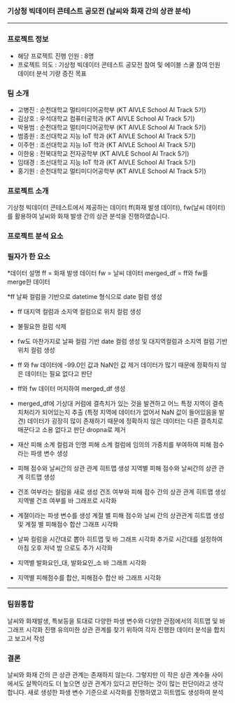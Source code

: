 ### 기상청 빅데이터 콘테스트 공모전 (날씨와 화재 간의 상관 분석)
------------------------------------------------------------------

### 프로젝트 정보
* 해당 프로젝트 진행 인원 : 8명
* 프로젝트 의도 : 기상청 빅데이터 콘테스트 공모전 참여 및
                  에이블 스쿨 참여 인원 데이터 분석 기량 증진 목표

### 팀 소개
* 고병진 : 순천대학교 멀티미디어공학부 (KT AIVLE School AI Track 5기)
* 김상호 : 우석대학교 컴퓨터공학과 (KT AIVLE School AI Track 5기)
* 박용범 : 순천대학교 멀티미디어공학부 (KT AIVLE School AI Track 5기)
* 범종원 : 조선대학교 지능 IoT 학과 (KT AIVLE School AI Track 5기)
* 이주헌 : 조선대학교 지능 IoT 학과 (KT AIVLE School AI Track 5기)
* 이한웅 : 전북대학교 전자공학부 (KT AIVLE School AI Track 5기)
* 임태경 : 조선대학교 지능 IoT 학과 (KT AIVLE School AI Track 5기)
* 홍기원 : 순천대학교 멀티미디어공학부 (KT AIVLE School AI Track 5기)

### 프로젝트 소개
기상청 빅데이터 콘테스트에서 제공하는 데이터 ff(화재 발생 데이터), fw(날씨 데이터)를 활용하여 날씨와 화재 발생 간의 상관 분석을 진행하였습니다.

### 프로젝트 분석 요소

### 필자가 한 요소

*데이터 설명
ff = 화재 발생 데이터
fw = 날씨 데이터
merged_df = ff와 fw를 merge한 데이터

*ff 날짜 컬럼을 기반으로 datetime 형식으로 date 컬럼 생성

* ff 대지역 컬럼과 소지역 컬럼으로 위치 컬럼 생성

* 불필요한 컬럼 삭제

* fw도 마찬가지로 날짜 컬럼 기반 date 컬럼 생성 및 대지역컬럼과 소지역 컬럼 기반 위치 컬럼 생성

* ff 와 fw 데이터에 -99.0인 값과 NaN인 값 제거
  데이터가 많기 때문에 정확하지 않은 데이터는 필요 없다고 판단

* ff와 fw 데이터 머지하여 merged_df 생성

* merged_df에 기상대 커럼에 결측치가 있는 것을 발견하고 어느 특정 지역이 결측치처리가 되어있는지 추출
  (특정 지역에 데이터가 없어서 NaN 값이 들어있음을 발견)
  데이터가 굉장히 많이 존재하기 때문에 정확하지 않은 데이터는 다른 결측치로 매꾼다고 소용 없다고 판단 dropna로 제거

* 재산 피해 소계 컬럼과 인명 피해 소계 컬럼에 임의의 가중치를 부여하여 피해 점수라는 파생 변수 생성

* 피해 점수와 날씨간의 상관 관계 히트맵 생성
  지역별 피해 점수와 날씨간의 상관 관계 히트맵 생성

* 건조 여부라는 컬럼을 새로 생성
  건조 여부와 피해 점수 간의 상관 관계 히트맵 생성
  지역별 건조 여부를 바 그래프로 시각화

* 계졀이라는 파생 변수를 생성
  계절 별 피해 점수와 날씨 간의 상관관계 히트맵 생성
  및 계절 별 피해점수 합산 그래프 시각화

* 날짜 컬럼을 시간대로 뽑아 히트맵 및 바 그래프 시각화
  추가로 시간대를 설정하여 아침 오후 저녁 밤 으로도 추가 시각화

* 지역별 발화요인_대, 발화요인_소 바 그래프 시각화

* 지역별 피해점수를 합산, 피해점수 합산 바 그래프 시각화

------------------------------------------------------------------

### 팀원통합
날씨와 화재발생, 특보등을 토대로 다양한 파생 변수와 다양한 관점에서의 히트맵 및 바 그래프 시각화 진행
유의미한 상관 관계를 찾기 위하여 각자 진행한 데이터 분석을 합치고 보고서 작성

### 결론
날씨와 화재 간의 큰 상관 관계는 존재하지 않는다. 
그렇지만 이 작은 상관 계수들 사이에서도 살짝이라도 더 높으면 상관 관계가 있다고 판단하는 것이 많는 판단이라고 생각합니다.
새로 생성한 파생 변수 기준으로 시각화를 진행하였고 히트맵도 생성하여 분석
